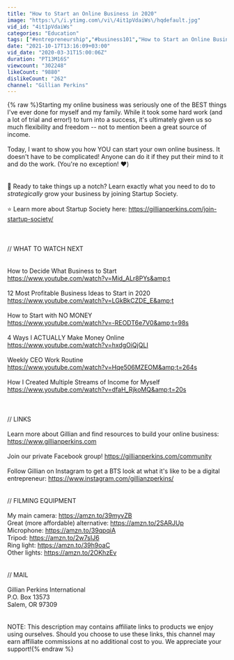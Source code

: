```yaml
---
title: "How to Start an Online Business in 2020"
image: "https:\/\/i.ytimg.com\/vi\/4it1pVdaiWs\/hqdefault.jpg"
vid_id: "4it1pVdaiWs"
categories: "Education"
tags: ["#entrepreneurship","#business101","How to Start an Online Business in 2020"]
date: "2021-10-17T13:16:09+03:00"
vid_date: "2020-03-31T15:00:06Z"
duration: "PT13M16S"
viewcount: "302248"
likeCount: "9880"
dislikeCount: "262"
channel: "Gillian Perkins"
---
```

{% raw %}Starting my online business was seriously one of the BEST things I've ever done for myself and my family. While it took some hard work (and a lot of trial and error!) to turn into a success, it's ultimately given us so much flexibility and freedom -- not to mention been a great source of income.<br /><br />Today, I want to show you how YOU can start your own online business. It doesn't have to be complicated! Anyone can do it if they put their mind to it and do the work. (You're no exception! ❤️)<br /><br /><br />🔹 Ready to take things up a notch? Learn exactly what you need to do to *strategically* grow your business by joining Startup Society.  <br /><br />⭐ Learn more about Startup Society here: <a rel="nofollow" target="blank" href="https://gillianperkins.com/join-startup-society/">https://gillianperkins.com/join-startup-society/</a><br /><br /><br /><br />// WHAT TO WATCH NEXT<br /><br /><br />How to Decide What Business to Start<br /><a rel="nofollow" target="blank" href="https://www.youtube.com/watch?v=Mid_ALr8PYs&amp;t">https://www.youtube.com/watch?v=Mid_ALr8PYs&amp;t</a><br /><br />12 Most Profitable Business Ideas to Start in 2020<br /><a rel="nofollow" target="blank" href="https://www.youtube.com/watch?v=LGkBkCZDE_E&amp;t">https://www.youtube.com/watch?v=LGkBkCZDE_E&amp;t</a><br /><br />How to Start with NO MONEY<br /><a rel="nofollow" target="blank" href="https://www.youtube.com/watch?v=-REODT6e7V0&amp;t=98s">https://www.youtube.com/watch?v=-REODT6e7V0&amp;t=98s</a><br /><br />4 Ways I ACTUALLY Make Money Online<br /><a rel="nofollow" target="blank" href="https://www.youtube.com/watch?v=hxdgOiQjQLI">https://www.youtube.com/watch?v=hxdgOiQjQLI</a><br /><br />Weekly CEO Work Routine<br /><a rel="nofollow" target="blank" href="https://www.youtube.com/watch?v=Hqe506MZEOM&amp;t=264s">https://www.youtube.com/watch?v=Hqe506MZEOM&amp;t=264s</a><br /><br />How I Created Multiple Streams of Income for Myself<br /><a rel="nofollow" target="blank" href="https://www.youtube.com/watch?v=dfaH_RjkoMQ&amp;t=20s">https://www.youtube.com/watch?v=dfaH_RjkoMQ&amp;t=20s</a><br /><br /><br /><br />// LINKS<br /><br />Learn more about Gillian and find resources to build your online business:<br /><a rel="nofollow" target="blank" href="https://www.gillianperkins.com">https://www.gillianperkins.com</a><br /><br />Join our private Facebook group! <a rel="nofollow" target="blank" href="https://gillianperkins.com/community">https://gillianperkins.com/community</a><br /><br />Follow Gillian on Instagram to get a BTS look at what it's like to be a digital entrepreneur: <a rel="nofollow" target="blank" href="https://www.instagram.com/gillianzperkins/">https://www.instagram.com/gillianzperkins/</a><br /><br /><br />// FILMING EQUIPMENT<br /><br />My main camera: <a rel="nofollow" target="blank" href="https://amzn.to/39myvZB">https://amzn.to/39myvZB</a><br />Great (more affordable) alternative: <a rel="nofollow" target="blank" href="https://amzn.to/2SARJUp">https://amzn.to/2SARJUp</a><br />Microphone: <a rel="nofollow" target="blank" href="https://amzn.to/39qpqiA">https://amzn.to/39qpqiA</a><br />Tripod: <a rel="nofollow" target="blank" href="https://amzn.to/2w7sIJ6">https://amzn.to/2w7sIJ6</a><br />Ring light: <a rel="nofollow" target="blank" href="https://amzn.to/39h9oaC">https://amzn.to/39h9oaC</a><br />Other lights: <a rel="nofollow" target="blank" href="https://amzn.to/2OKhzEv">https://amzn.to/2OKhzEv</a><br /><br /><br />// MAIL<br /><br />Gillian Perkins International<br />P.O. Box 13573<br />Salem, OR 97309<br /><br /><br />NOTE: This description may contains affiliate links to products we enjoy using ourselves. Should you choose to use these links, this channel may earn affiliate commissions at no additional cost to you. We appreciate your support!{% endraw %}
